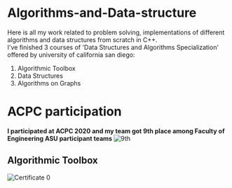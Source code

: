 # Algorithms-and-Data-structure
Here is all my work related to problem solving, implementations of different algorithms and data structures from scratch in C++.\
I've finished 3 courses of 'Data Structures and Algorithms Specialization' offered by university of california san diego:
1. Algorithmic Toolbox
2. Data Structures
3. Algorithms on Graphs
# ACPC participation
**I participated at ACPC 2020 and my team got 9th place among Faculty of Engineering ASU participant teams**
![9th](https://user-images.githubusercontent.com/47945674/115971990-244c2680-a54c-11eb-8f08-452ae543ce61.png)

## Algorithmic Toolbox
![Certificate 0](https://user-images.githubusercontent.com/47945674/115971879-5f9a2580-a54b-11eb-9b8c-5b09c4f7d03d.png)


